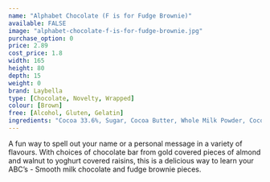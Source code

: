 ```yaml
---
name: "Alphabet Chocolate (F is for Fudge Brownie)"
available: FALSE
image: "alphabet-chocolate-f-is-for-fudge-brownie.jpg"
purchase_option: 0
price: 2.89
cost_price: 1.8
width: 165
height: 80
depth: 15
weight: 0
brand: Laybella
type: [Chocolate, Novelty, Wrapped]
colour: [Brown]
free: [Alcohol, Gluten, Gelatin]
ingredients: "Cocoa 33.6%, Sugar, Cocoa Butter, Whole Milk Powder, Cocoa Mass, Soy Lecithin, Flavouring: Natural Vanilla, Granulated Sugar, Full Cream, Sweetened Condensed Milk, Fondant (Sugar, Glucose, Water), Vegetable Oil, Cocoa Powder, Glucose"
---
```

A fun way to spell out your name or a personal message in a variety of flavours. With choices of chocolate bar from gold covered pieces of almond and walnut to yoghurt covered raisins, this is a delicious way to learn your ABC’s - Smooth milk chocolate and fudge brownie pieces.